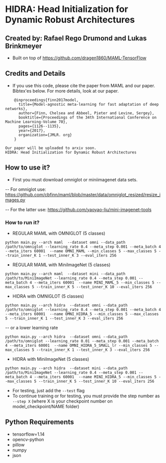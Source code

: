 # HIDRA: Head Initialization for Dynamic Robust Architectures

## Created by: Rafael Rego Drumond and Lukas Brinkmeyer

- Built on top of https://github.com/dragen1860/MAML-TensorFlow

## Credits and Details

- If you use this code, please cite the paper from MAML and our paper. Bibtex'es below. For more details, look at our paper.

```
	@inproceedings{finn2017model,
	  title={Model-agnostic meta-learning for fast adaptation of deep networks},
	  author={Finn, Chelsea and Abbeel, Pieter and Levine, Sergey},
	  booktitle={Proceedings of the 34th International Conference on Machine Learning-Volume 70},
	  pages={1126--1135},
	  year={2017},
	  organization={JMLR. org}
	}
```

```
Our paper will be uploaded to arxiv soon.
HIDRA: Head Initialization for Dynamic Robust Architectures
```

## How to use it?

- First you must download omniglot or miniimagenet data sets.

-- For omniglot use: https://github.com/cbfinn/maml/blob/master/data/omniglot_resized/resize_images.py

-- For the latter use: https://github.com/yaoyao-liu/mini-imagenet-tools


### How to run it?


- REGULAR MAML with OMNIGLOT (5 classes)

```
python main.py --arch maml  --dataset omni --data_path /path/to/omniglot --learning_rate 0.4 --meta_step 0.001 --meta_batch 4 --meta_iters 60001  --name OMNI_MAML --min_classes 5 --max_classes 5 --train_inner_K 1 --test_inner_K 3 --eval_iters 256
```

- REGULAR MAML with MiniImageNet (5 classes)

```
python main.py --arch maml  --dataset mini --data_path /path/to/MiniImageNet --learning_rate 0.4 --meta_step 0.001 --meta_batch 4 --meta_iters 60001  --name MINI_MAML_5 --min_classes 5 --max_classes 5 --train_inner_K 5 --test_inner_K 10 --eval_iters 256
```

- HIDRA with OMNIGLOT (5 classes)

```
python main.py --arch hidra  --dataset omni --data_path /path/to/omniglot --learning_rate 0.4 --meta_step 0.001 --meta_batch 4 --meta_iters 60001  --name OMNI_HIDRA_5 --min_classes 5 --max_classes 5 --train_inner_K 1 --test_inner_K 3 --eval_iters 256
```
-- or a lower learning rate

```
python main.py --arch hidra  --dataset omni --data_path /path/to/omniglot --learning_rate 0.01 --meta_step 0.001 --meta_batch 4 --meta_iters 60001  --name OMNI_HIDRA_5_SMALL_lr --min_classes 5 --max_classes 5 --train_inner_K 1 --test_inner_K 3 --eval_iters 256
```

- HIDRA with MiniImageNet (5 classes)

```
python main.py --arch hidra  --dataset mini --data_path /path/to/MiniImageNet --learning_rate 0.4 --meta_step 0.001 --meta_batch 4 --meta_iters 60001  --name MINI_HIDRA_5 --min_classes 5 --max_classes 5 --train_inner_K 5 --test_inner_K 10 --eval_iters 256
```

- For testing, just add the ```--test``` flag
- To continue training or for testing, you must provide the step number as ```--step X``` (where X is your checkpoint number on  model_checkpoint/NAME folder)

## Python Requirements

- tensorflow=1.14
- opencv-python
- pillow
- numpy
- json